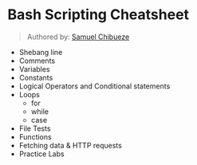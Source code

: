 # Bash Scripting Cheatsheet

> Authored by: [Samuel Chibueze](https://sechibueze.github.io)

- Shebang line
- Comments
- Variables
- Constants
- Logical Operators and Conditional statements
- Loops
  - for
  - while
  - case
- File Tests
- Functions
- Fetching data & HTTP requests
- Practice Labs
